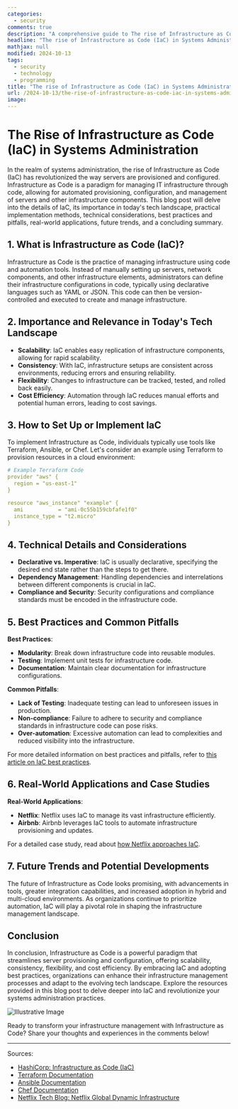 ```yaml
---
categories:
  - security
comments: true
description: "A comprehensive guide to The rise of Infrastructure as Code (IaC) in Systems Administration to streamline server provisioning and configuration"
headline: "The rise of Infrastructure as Code (IaC) in Systems Administration to streamline server provisioning and configuration: Everything You Need to Know"
mathjax: null
modified: 2024-10-13
tags:
  - security
  - technology
  - programming
title: "The rise of Infrastructure as Code (IaC) in Systems Administration to streamline server provisioning and configuration: A Deep Dive"
url: /2024-10-13/the-rise-of-infrastructure-as-code-iac-in-systems-administration-to-streamline-server-provisioning-and-configuration/
image: 
---
```


# The Rise of Infrastructure as Code (IaC) in Systems Administration

In the realm of systems administration, the rise of Infrastructure as Code (IaC) has revolutionized the way servers are provisioned and configured. Infrastructure as Code is a paradigm for managing IT infrastructure through code, allowing for automated provisioning, configuration, and management of servers and other infrastructure components. This blog post will delve into the details of IaC, its importance in today's tech landscape, practical implementation methods, technical considerations, best practices and pitfalls, real-world applications, future trends, and a concluding summary.

## 1. What is Infrastructure as Code (IaC)?

Infrastructure as Code is the practice of managing infrastructure using code and automation tools. Instead of manually setting up servers, network components, and other infrastructure elements, administrators can define their infrastructure configurations in code, typically using declarative languages such as YAML or JSON. This code can then be version-controlled and executed to create and manage infrastructure.

## 2. Importance and Relevance in Today's Tech Landscape

- **Scalability**: IaC enables easy replication of infrastructure components, allowing for rapid scalability.
- **Consistency**: With IaC, infrastructure setups are consistent across environments, reducing errors and ensuring reliability.
- **Flexibility**: Changes to infrastructure can be tracked, tested, and rolled back easily.
- **Cost Efficiency**: Automation through IaC reduces manual efforts and potential human errors, leading to cost savings.

## 3. How to Set Up or Implement IaC

To implement Infrastructure as Code, individuals typically use tools like Terraform, Ansible, or Chef. Let's consider an example using Terraform to provision resources in a cloud environment:

```yaml
# Example Terraform Code
provider "aws" {
  region = "us-east-1"
}

resource "aws_instance" "example" {
  ami           = "ami-0c55b159cbfafe1f0"
  instance_type = "t2.micro"
}
```

## 4. Technical Details and Considerations

- **Declarative vs. Imperative**: IaC is usually declarative, specifying the desired end state rather than the steps to get there.
- **Dependency Management**: Handling dependencies and interrelations between different components is crucial in IaC.
- **Compliance and Security**: Security configurations and compliance standards must be encoded in the infrastructure code.

## 5. Best Practices and Common Pitfalls

**Best Practices**:
- **Modularity**: Break down infrastructure code into reusable modules.
- **Testing**: Implement unit tests for infrastructure code.
- **Documentation**: Maintain clear documentation for infrastructure configurations.

**Common Pitfalls**:
- **Lack of Testing**: Inadequate testing can lead to unforeseen issues in production.
- **Non-compliance**: Failure to adhere to security and compliance standards in infrastructure code can pose risks.
- **Over-automation**: Excessive automation can lead to complexities and reduced visibility into the infrastructure.

For more detailed information on best practices and pitfalls, refer to [this article on IaC best practices](https://www.hashicorp.com/resources/infrastructure-as-code-best-practices).

## 6. Real-World Applications and Case Studies

**Real-World Applications**:
- **Netflix**: Netflix uses IaC to manage its vast infrastructure efficiently.
- **Airbnb**: Airbnb leverages IaC tools to automate infrastructure provisioning and updates.

For a detailed case study, read about [how Netflix approaches IaC](https://netflixtechblog.com/netflix-global-dynamic-infrastructure-af390d88abaf).

## 7. Future Trends and Potential Developments

The future of Infrastructure as Code looks promising, with advancements in tools, greater integration capabilities, and increased adoption in hybrid and multi-cloud environments. As organizations continue to prioritize automation, IaC will play a pivotal role in shaping the infrastructure management landscape.

## Conclusion

In conclusion, Infrastructure as Code is a powerful paradigm that streamlines server provisioning and configuration, offering scalability, consistency, flexibility, and cost efficiency. By embracing IaC and adopting best practices, organizations can enhance their infrastructure management processes and adapt to the evolving tech landscape. Explore the resources provided in this blog post to delve deeper into IaC and revolutionize your systems administration practices.

![Illustrative Image](https://source.unsplash.com/3-gWNGx7f16)

Ready to transform your infrastructure management with Infrastructure as Code? Share your thoughts and experiences in the comments below!

---
Sources:
- [HashiCorp: Infrastructure as Code (IaC)](https://www.hashicorp.com/resources/what-is-infrastructure-as-code)
- [Terraform Documentation](https://www.terraform.io/docs/index.html)
- [Ansible Documentation](https://docs.ansible.com/)
- [Chef Documentation](https://docs.chef.io/)
- [Netflix Tech Blog: Netflix Global Dynamic Infrastructure](https://netflixtechblog.com/netflix-global-dynamic-infrastructure-af390d88abaf)

